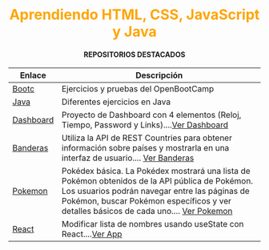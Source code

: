 <h1 align = "center"><font color = "orange">Aprendiendo HTML, CSS, JavaScript y Java</font></h1>


<h4 align = "center">REPOSITORIOS DESTACADOS</h4>

| Enlace        | Descripción                          |
|---------------|--------------------------------------|
| [Bootc](https://github.com/JuanjDes/BootC) | Ejercicios y pruebas del OpenBootCamp |
| [Java](https://github.com/JuanjDes/Solved_exercises) | Diferentes ejercicios en Java |
| [Dashboard](https://github.com/JuanjDes/project-break-dashboard) | Proyecto de Dashboard con 4 elementos (Reloj, Tiempo, Password y Links)....[Ver Dashboard](https://juanjdes.github.io/project-break-dashboard/) |
| [Banderas](https://github.com/JuanjDes/diversion-con-banderas) | Utiliza la API de REST Countries para obtener información sobre países y mostrarla en una interfaz de usuario.... [Ver Banderas](https://juanjdes.github.io/diversion-con-banderas/)|
|[Pokemon](https://github.com/JuanjDes/fetch-async-await) |  Pokédex básica. La Pokédex mostrará una lista de Pokémon obtenidos de la API pública de Pokémon. Los usuarios podrán navegar entre las páginas de Pokémon, buscar Pokémon específicos y ver detalles básicos de cada uno.... [Ver Pokemon](https://juanjdes.github.io/fetch-async-await/)|
|[React](https://github.com/JuanjDes/ejercicio-useState)| Modificar lista de nombres usando useState con React....[Ver App](https://juanjdes.github.io/ejercicio-useState)|
